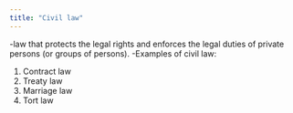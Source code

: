 ```yaml
---
title: "Civil law"
---
```

-law that protects the legal rights and enforces the legal duties of private persons (or groups of persons).
-Examples of civil law:
1) Contract law
2) Treaty law
3) Marriage law
4) Tort law

